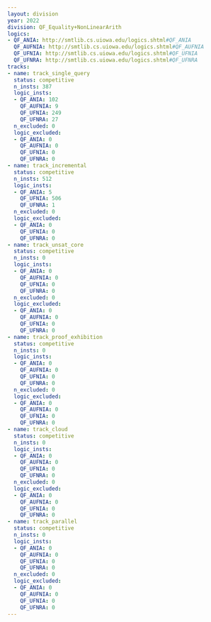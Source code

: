 ```yaml
---
layout: division
year: 2022
division: QF_Equality+NonLinearArith
logics: 
- QF_ANIA: http://smtlib.cs.uiowa.edu/logics.shtml#QF_ANIA
  QF_AUFNIA: http://smtlib.cs.uiowa.edu/logics.shtml#QF_AUFNIA
  QF_UFNIA: http://smtlib.cs.uiowa.edu/logics.shtml#QF_UFNIA
  QF_UFNRA: http://smtlib.cs.uiowa.edu/logics.shtml#QF_UFNRA
tracks:
- name: track_single_query
  status: competitive
  n_insts: 387
  logic_insts:
  - QF_ANIA: 102
    QF_AUFNIA: 9
    QF_UFNIA: 249
    QF_UFNRA: 27
  n_excluded: 0
  logic_excluded:
  - QF_ANIA: 0
    QF_AUFNIA: 0
    QF_UFNIA: 0
    QF_UFNRA: 0
- name: track_incremental
  status: competitive
  n_insts: 512
  logic_insts:
  - QF_ANIA: 5
    QF_UFNIA: 506
    QF_UFNRA: 1
  n_excluded: 0
  logic_excluded:
  - QF_ANIA: 0
    QF_UFNIA: 0
    QF_UFNRA: 0
- name: track_unsat_core
  status: competitive
  n_insts: 0
  logic_insts:
  - QF_ANIA: 0
    QF_AUFNIA: 0
    QF_UFNIA: 0
    QF_UFNRA: 0
  n_excluded: 0
  logic_excluded:
  - QF_ANIA: 0
    QF_AUFNIA: 0
    QF_UFNIA: 0
    QF_UFNRA: 0
- name: track_proof_exhibition
  status: competitive
  n_insts: 0
  logic_insts:
  - QF_ANIA: 0
    QF_AUFNIA: 0
    QF_UFNIA: 0
    QF_UFNRA: 0
  n_excluded: 0
  logic_excluded:
  - QF_ANIA: 0
    QF_AUFNIA: 0
    QF_UFNIA: 0
    QF_UFNRA: 0
- name: track_cloud
  status: competitive
  n_insts: 0
  logic_insts:
  - QF_ANIA: 0
    QF_AUFNIA: 0
    QF_UFNIA: 0
    QF_UFNRA: 0
  n_excluded: 0
  logic_excluded:
  - QF_ANIA: 0
    QF_AUFNIA: 0
    QF_UFNIA: 0
    QF_UFNRA: 0
- name: track_parallel
  status: competitive
  n_insts: 0
  logic_insts:
  - QF_ANIA: 0
    QF_AUFNIA: 0
    QF_UFNIA: 0
    QF_UFNRA: 0
  n_excluded: 0
  logic_excluded:
  - QF_ANIA: 0
    QF_AUFNIA: 0
    QF_UFNIA: 0
    QF_UFNRA: 0
---
```


